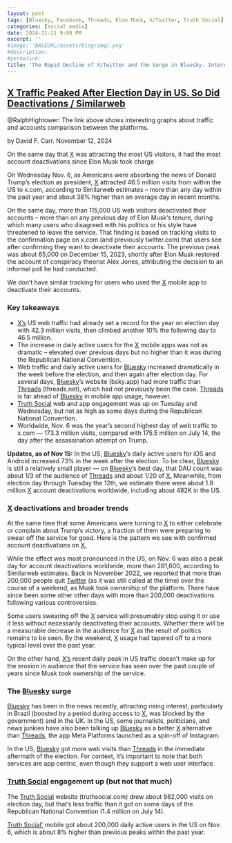 ```yaml
---
layout: post
tags: [Bluesky, Facebook, Threads, Elon Musk, X/Twitter, Truth Social]
categories: [social media]
date: 2024-11-21 9:09 PM
excerpt: ''
#image: 'BASEURL/assets/blog/img/.png'
#description:
#permalink:
title: 'The Rapid Decline of X/Twitter and the Surge in Bluesky. Interesting Graphs Comparisons'
---
```



## [X Traffic Peaked After Election Day in US. So Did Deactivations / Similarweb](https://www.similarweb.com/blog/insights/social-media-news/x-traffic-peak-deactivations/)

@RalphHightower: The link above shows interesting graphs about traffic and accounts comparison between the platforms.

by David F. Carr. November 12, 2024

On the same day that [X](https://x.com/) was attracting the most US visitors, it had the most account deactivations since Elon Musk took charge

On Wednesday Nov. 6, as Americans were absorbing the news of Donald Trump’s election as president, [X](https://x.com/) attracted 46.5 million visits from within the US to x.com, according to Similarweb estimates – more than any day within the past year and about 38% higher than an average day in recent months.

On the same day, more than 115,000 US web visitors deactivated their accounts – more than on any previous day of Elon Musk’s tenure, during which many users who disagreed with his politics or his style have threatened to leave the service. That finding is based on tracking visits to the confirmation page on x.com (and previously twitter.com) that users see after confirming they want to deactivate their accounts. The previous peak was about 65,000 on December 15, 2023, shortly after Elon Musk restored the account of conspiracy theorist Alex Jones, attributing the decision to an informal poll he had conducted.

We don’t have similar tracking for users who used the [X](https://x.com/) mobile app to deactivate their accounts.

### Key takeaways

- [X’s](https://x.com/) US web traffic had already set a record for the year on election day with 42.3 million visits, then climbed another 10% the following day to 46.5 million.
- The increase in daily active users for the [X](https://x.com/) mobile apps was not as dramatic – elevated over previous days but no higher than it was during the Republican National Convention.
- Web traffic and daily active users for [Bluesky](https://bsky.app/) increased dramatically in the week before the election, and then again after election day. For several days, [Bluesky](https://bsky.app/)’s website (bsky.app) had more traffic than [Threads](https://www.threads.net/) (threads.net), which had not previously been the case. [Threads](https://www.threads.net/) is far ahead of [Bluesky](https://bsky.app/) in mobile app usage, however.
- [Truth Social](truthsocial.com) web and app engagement was up on Tuesday and Wednesday, but not as high as some days during the Republican National Convention.
- Worldwide, Nov. 6 was the year’s second highest day of web traffic to x.com — 173.3 million visits, compared with 175.5 million on July 14, the day after the assassination attempt on Trump.

**Updates, as of Nov 15:** In the US, [Bluesky](https://bsky.app/)’s daily active users for iOS and Android increased 73% in the week after the election. To be clear, [Bluesky](https://bsky.app/) is still a relatively small player — on [Bluesky](https://bsky.app/)’s best day, that DAU count was about 1/3 of the audience of [Threads](https://www.threads.net/) and about 1/20 of [X.](https://x.com/) Meanwhile, from election day through Tuesday the 12th, we estimate there were about 1.8 million [X](https://x.com/) account deactivations worldwide, including about 482K in the US.

### [X](https://x.com/) deactivations and broader trends

At the same time that some Americans were turning to [X](https://x.com/) to either celebrate or complain about Trump’s victory, a fraction of them were preparing to swear off the service for good. Here is the pattern we see with confirmed account deactivations on [X.](https://x.com/)

While the effect was most pronounced in the US, on Nov. 6 was also a peak day for account deactivations worldwide, more than 281,600, according to Similarweb estimates. Back in November 2022, we reported that more than 200,000 people quit [Twitter](https://x.com/) (as it was still called at the time) over the course of a weekend, as Musk took ownership of the platform. There have since been some other other days with more than 200,000 deactivations following various controversies.

Some users swearing off the [X](https://x.com/) service will presumably stop using it or use it less without necessarily deactivating their accounts. Whether there will be a measurable decrease in the audience for [X](https://x.com/) as the result of politics remains to be seen. By the weekend, [X](https://x.com/) usage had tapered off to a more typical level over the past year.

On the other hand, [X’s](https://x.com/) recent daily peak in US traffic doesn’t make up for the erosion in audience that the service has seen over the past couple of years since Musk took ownership of the service.

### The [Bluesky](https://bsky.app/) surge

[Bluesky](https://bsky.app/) has been in the news recently, attracting rising interest, particularly in Brazil (boosted by a period during access to [X,](https://x.com/) was blocked by the government) and in the UK. In the US, some journalists, politicians, and news junkies have also been talking up [Bluesky](https://bsky.app/) as a better [X](https://x.com/) alternative than [Threads](https://www.threads.net/), the app Meta Platforms launched as a spin-off of Instagram.

In the US, [Bluesky](https://bsky.app/) got more web visits than [Threads](https://www.threads.net/) in the immediate aftermath of the election. For context, it’s important to note that both services are app centric, even though they support a web user interface.

### [Truth Social](truthsocial.com) engagement up (but not that much)

The [Truth Social](truthsocial.com) website (truthsocial.com) drew about 982,000 visits on election day, but that’s less traffic than it got on some days of the Republican National Convention (1.4 million on July 14).

[Truth Social'](truthsocial.com) mobile got about 200,000 daily active users in the US on Nov. 6, which is about 8% higher than previous peaks within the past year.
